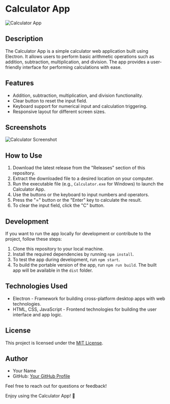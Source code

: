 # Calculator App

![Calculator App](screenshot.png)

## Description

The Calculator App is a simple calculator web application built using Electron. It allows users to perform basic arithmetic operations such as addition, subtraction, multiplication, and division. The app provides a user-friendly interface for performing calculations with ease.

## Features

- Addition, subtraction, multiplication, and division functionality.
- Clear button to reset the input field.
- Keyboard support for numerical input and calculation triggering.
- Responsive layout for different screen sizes.

## Screenshots

![Calculator Screenshot](screenshot.png)

## How to Use

1. Download the latest release from the "Releases" section of this repository.
2. Extract the downloaded file to a desired location on your computer.
3. Run the executable file (e.g., `Calculator.exe` for Windows) to launch the Calculator App.
4. Use the buttons or the keyboard to input numbers and operators.
5. Press the "=" button or the "Enter" key to calculate the result.
6. To clear the input field, click the "C" button.

## Development

If you want to run the app locally for development or contribute to the project, follow these steps:

1. Clone this repository to your local machine.
2. Install the required dependencies by running `npm install`.
3. To test the app during development, run `npm start`.
4. To build the portable version of the app, run `npm run build`.
   The built app will be available in the `dist` folder.

## Technologies Used

- Electron - Framework for building cross-platform desktop apps with web technologies.
- HTML, CSS, JavaScript - Frontend technologies for building the user interface and app logic.

## License

This project is licensed under the [MIT License](LICENSE).

## Author

- Your Name
- GitHub: [Your GitHub Profile](https://github.com/yourusername)

Feel free to reach out for questions or feedback!

Enjoy using the Calculator App! 🧮
